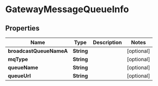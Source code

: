 

# GatewayMessageQueueInfo


## Properties

Name | Type | Description | Notes
------------ | ------------- | ------------- | -------------
**broadcastQueueNameA** | **String** |  |  [optional]
**mqType** | **String** |  |  [optional]
**queueName** | **String** |  |  [optional]
**queueUrl** | **String** |  |  [optional]



